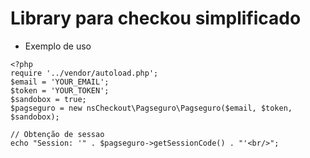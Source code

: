 # Library para checkou simplificado
- Exemplo de uso
```
<?php
require '../vendor/autoload.php';
$email = 'YOUR_EMAIL';
$token = 'YOUR_TOKEN';
$sandobox = true;
$pagseguro = new nsCheckout\Pagseguro\Pagseguro($email, $token, $sandobox);

// Obtenção de sessao
echo "Session: '" . $pagseguro->getSessionCode() . "'<br/>";
```


